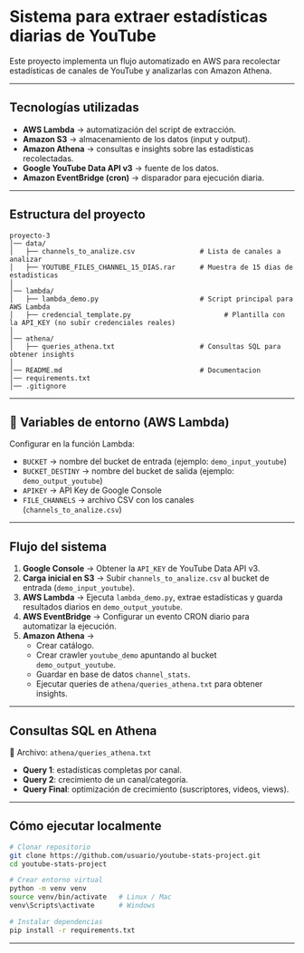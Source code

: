 # Sistema para extraer estadísticas diarias de YouTube

Este proyecto implementa un flujo automatizado en AWS para recolectar estadísticas de canales de YouTube y analizarlas con Amazon Athena.

---

## Tecnologías utilizadas

- **AWS Lambda** → automatización del script de extracción.
- **Amazon S3** → almacenamiento de los datos (input y output).
- **Amazon Athena** → consultas e insights sobre las estadísticas recolectadas.
- **Google YouTube Data API v3** → fuente de los datos.
- **Amazon EventBridge (cron)** → disparador para ejecución diaria.

---

## Estructura del proyecto
```
proyecto-3
│── data/
│   ├── channels_to_analize.csv                # Lista de canales a analizar
│   ├── YOUTUBE_FILES_CHANNEL_15_DIAS.rar      # Muestra de 15 dias de estadisticas
│
│── lambda/
│   ├── lambda_demo.py                         # Script principal para AWS Lambda
│   ├── credencial_template.py                       # Plantilla con la API_KEY (no subir credenciales reales)
│
│── athena/
│   ├── queries_athena.txt                     # Consultas SQL para obtener insights
│
│── README.md                                  # Documentacion
│── requirements.txt                           
│── .gitignore                                 
```
---

## 🔑 Variables de entorno (AWS Lambda)

Configurar en la función Lambda:

- `BUCKET` → nombre del bucket de entrada (ejemplo: `demo_input_youtube`)
- `BUCKET_DESTINY` → nombre del bucket de salida (ejemplo: `demo_output_youtube`)
- `APIKEY` → API Key de Google Console
- `FILE_CHANNELS` → archivo CSV con los canales (`channels_to_analize.csv`)

---

## Flujo del sistema

1. **Google Console** → Obtener la `API_KEY` de YouTube Data API v3.  
2. **Carga inicial en S3** → Subir `channels_to_analize.csv` al bucket de entrada (`demo_input_youtube`).  
3. **AWS Lambda** → Ejecuta `lambda_demo.py`, extrae estadísticas y guarda resultados diarios en `demo_output_youtube`.  
4. **AWS EventBridge** → Configurar un evento CRON diario para automatizar la ejecución.  
5. **Amazon Athena** →  
   - Crear catálogo.  
   - Crear crawler `youtube_demo` apuntando al bucket `demo_output_youtube`.  
   - Guardar en base de datos `channel_stats`.  
   - Ejecutar queries de `athena/queries_athena.txt` para obtener insights.

---

## Consultas SQL en Athena

📄 Archivo: `athena/queries_athena.txt`

- **Query 1**: estadísticas completas por canal.  
- **Query 2**: crecimiento de un canal/categoría.  
- **Query Final**: optimización de crecimiento (suscriptores, videos, views).  

---

## Cómo ejecutar localmente

```bash
# Clonar repositorio
git clone https://github.com/usuario/youtube-stats-project.git
cd youtube-stats-project

# Crear entorno virtual
python -m venv venv
source venv/bin/activate   # Linux / Mac
venv\Scripts\activate      # Windows

# Instalar dependencias
pip install -r requirements.txt
```

---
